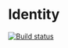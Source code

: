 # Identity

[![Build status](https://ci.appveyor.com/api/projects/status/nphalowxxjm3os3p/branch/master?svg=true)](https://ci.appveyor.com/project/tachyon1337/identity-2naxw/branch/master)